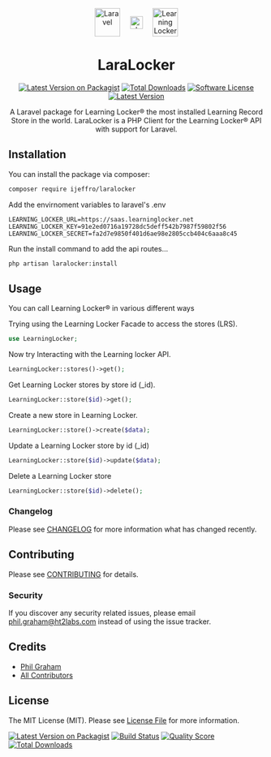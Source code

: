 <div>

<p align="center">
<a href="https://laravel.com/docs/"><img align="center" width="50px" height="56px"src="https://laravel.com/img/logomark.min.svg" alt="Laravel"></a>
&nbsp;&nbsp;&nbsp;
<a href="#"><img align="center" width="25px" height="25px" src="https://www.iconsdb.com/icons/preview/royal-blue/plus-7-xxl.png" alt="plus"></a>
&nbsp;&nbsp;&nbsp;
<a href="https://docs.learninglocker.net/"><img align="center" width="50px" height="56px" src="https://www.ht2labs.com/wp-content/uploads/2019/03/learning-locker-logo-icon.png" alt="Learning Locker"><a/>
</p>

<h1 align="center">LaraLocker</h1>

<p align="center">
<a href="https://packagist.org/packages/ijeffro/laralocker"><img src="https://img.shields.io/packagist/v/ijeffro/laralocker.svg?style=flat-square" alt="Latest Version on Packagist"></a>
<a href="https://packagist.org/packages/ijeffro/laralocker"><img src="https://img.shields.io/packagist/dt/ijeffro/laralocker.svg?style=flat-square" alt="Total Downloads"></a>
<a href="LICENSE"><img src="https://img.shields.io/badge/license-MIT-brightgreen.svg?style=flat-square" alt="Software License"></img></a>
<a href="https://github.com/Ijeffro/Laralocker/releases"><img src="https://img.shields.io/github/release/Ijeffro/Laralocker.svg?style=flat-square" alt="Latest Version"></img></a>
</p>


<p align="center">A Laravel package for Learning Locker® the most installed Learning Record Store in the world. LaraLocker is a PHP Client for the Learning Locker® API with support for Laravel.</p>

## Installation

You can install the package via composer:

```bash
composer require ijeffro/laralocker
```

Add the envirnoment variables to laravel's .env

```env
LEARNING_LOCKER_URL=https://saas.learninglocker.net
LEARNING_LOCKER_KEY=91e2ed0716a19728dc5deff542b7987f59802f56
LEARNING_LOCKER_SECRET=fa2d7e9850f401d6ae98e2805ccb404c6aaa8c45
```

Run the install command to add the api routes...

```bash
php artisan laralocker:install
```
## Usage

You can call Learning Locker® in various different ways


Trying using the Learning Locker Facade to access the stores (LRS).

``` php
use LearningLocker;
```


Now try Interacting with the Learning locker API.

``` php
LearningLocker::stores()->get();
```


Get Learning Locker stores by store id (_id).

``` php
LearningLocker::store($id)->get();
```


Create a new store in Learning Locker.

``` php
LearningLocker::store()->create($data);
```


Update a Learning Locker store by id (_id)

``` php
LearningLocker::store($id)->update($data);
```


Delete a Learning Locker store

``` php
LearningLocker::store($id)->delete();
```


### Changelog

Please see [CHANGELOG](CHANGELOG.md) for more information what has changed recently.

## Contributing

Please see [CONTRIBUTING](CONTRIBUTING.md) for details.

### Security

If you discover any security related issues, please email phil.graham@ht2labs.com instead of using the issue tracker.

## Credits

- [Phil Graham](https://github.com/ijeffro)
- [All Contributors](../../contributors)

## License

The MIT License (MIT). Please see [License File](LICENSE.md) for more information.

[![Latest Version on Packagist](https://img.shields.io/packagist/v/ijeffro/laralocker.svg?style=flat-square)](https://packagist.org/packages/ijeffro/laralocker)
[![Build Status](https://img.shields.io/travis/ijeffro/laralocker/master.svg?style=flat-square)](https://travis-ci.org/ijeffro/laralocker)
[![Quality Score](https://img.shields.io/scrutinizer/g/ijeffro/laralocker.svg?style=flat-square)](https://scrutinizer-ci.com/g/ijeffro/laralocker)
[![Total Downloads](https://img.shields.io/packagist/dt/ijeffro/laralocker.svg?style=flat-square)](https://packagist.org/packages/ijeffro/laralocker)

</div>
